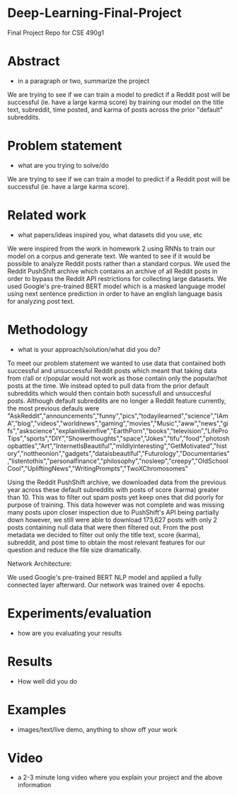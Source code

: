 # Deep-Learning-Final-Project
Final Project Repo for CSE 490g1

# Abstract
- in a paragraph or two, summarize the project


We are trying to see if we can train a model to predict if a Reddit post will be successful (ie. have a large karma score) by training our model on the title text, subreddit, time posted, and karma of posts across the prior "default" subreddits. 

# Problem statement 
- what are you trying to solve/do

We are trying to see if we can train a model to predict if a Reddit post will be successful (ie. have a large karma score).

# Related work 
- what papers/ideas inspired you, what datasets did you use, etc

We were inspired from the work in homework 2 using RNNs to train our model on a corpus and generate text. We wanted to see if it would be possible to analyze Reddit posts rather than a standard corpus. We used the Reddit PushShift archive which contains an archive of all Reddit posts in order to bypass the Reddit API restrictions for collecting large datasets. We used Google's pre-trained BERT model which is a masked language model using next sentence prediction in order to have an english language basis for analyzing post text. 

# Methodology 
- what is your approach/solution/what did you do?

To meet our problem statement we wanted to use data that contained both successful and unsuccessful Reddit posts which meant that taking data from r/all or r/popular would not work as those contain only the popular/hot posts at the time. We instead opted to pull data from the prior default subreddits which would then contain both sucessfull and unsuccesful posts. Although default subreddits are no longer a Reddit feature currently, the most previous defauls were "AskReddit","announcements","funny","pics","todayilearned","science","IAmA","blog","videos","worldnews","gaming","movies","Music","aww","news","gifs","askscience","explainlikeimfive","EarthPorn","books","television","LifeProTips","sports","DIY","Showerthoughts","space","Jokes","tifu","food","photoshopbattles","Art","InternetIsBeautiful","mildlyinteresting","GetMotivated","history","nottheonion","gadgets","dataisbeautiful","Futurology","Documentaries","listentothis","personalfinance","philosophy","nosleep","creepy","OldSchoolCool","UpliftingNews","WritingPrompts","TwoXChromosomes"

Using the Reddit PushShift archive, we downloaded data from the previous year across these default subreddits with posts of score (karma) greater than 10. This was to filter out spam posts yet keep ones that did poorly for purpose of training. This data however was not complete and was missing many posts upon closer inspection due to PushShift's API being partially down however, we still were able to download 173,627 posts with only 2 posts containing null data that were then filtered out. From the post metadata we decided to filter out only the title text, score (karma), subreddit, and post time to obtain the most relevant features for our question and reduce the file size dramatically. 

Network Architecture: 

We used Google's pre-trained BERT NLP model and applied a fully connected layer afterward. Our network was trained over 4 epochs.

# Experiments/evaluation 
- how are you evaluating your results
# Results 
- How well did you do
# Examples 
- images/text/live demo, anything to show off your work
# Video 
- a 2-3 minute long video where you explain your project and the above information
